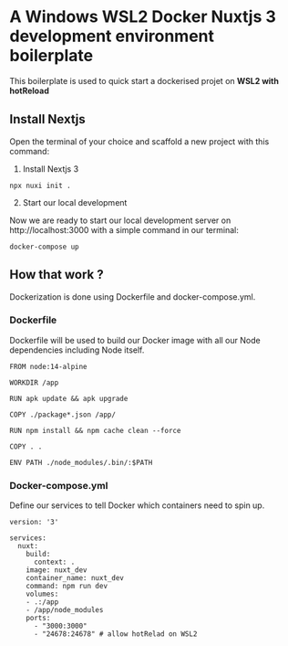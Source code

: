 # A Windows WSL2 Docker Nuxtjs 3 development environment boilerplate

This boilerplate is used to quick start a dockerised projet on **WSL2 with hotReload**

## Install Nextjs

Open the terminal of your choice and scaffold a new project with this command:

1. Install Nextjs 3
````
npx nuxi init .
````

2. Start our local development

Now we are ready to start our local development server on http://localhost:3000 with a simple command in our terminal:

````
docker-compose up
````


## How that work ?

Dockerization is done using Dockerfile and  docker-compose.yml.

### Dockerfile 
Dockerfile will be used to build our Docker image with all our Node dependencies including Node itself.

````
FROM node:14-alpine

WORKDIR /app

RUN apk update && apk upgrade

COPY ./package*.json /app/

RUN npm install && npm cache clean --force

COPY . .

ENV PATH ./node_modules/.bin/:$PATH
````

### Docker-compose.yml

Define our services to tell Docker which containers need to spin up.


````
version: '3'

services:
  nuxt:
    build:
      context: .
    image: nuxt_dev
    container_name: nuxt_dev
    command: npm run dev
    volumes:
    - .:/app
    - /app/node_modules
    ports:
      - "3000:3000"
      - "24678:24678" # allow hotRelad on WSL2
````
